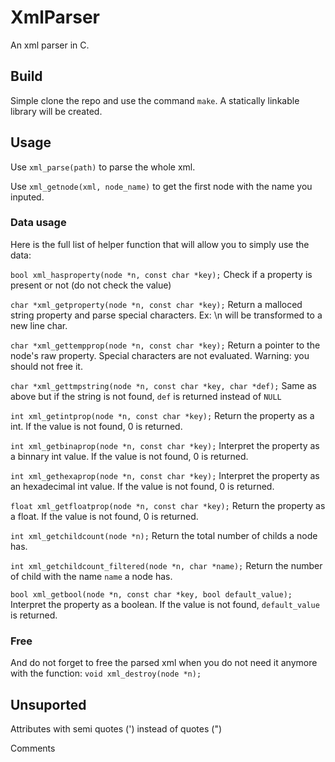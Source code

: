 # XmlParser

An xml parser in C.

## Build
Simple clone the repo and use the command ``make``. A statically linkable library will be created.

## Usage
Use ``xml_parse(path)`` to parse the whole xml.

Use ``xml_getnode(xml, node_name)`` to get the first node with the name you inputed.


### Data usage
Here is the full list of helper function that will allow you to simply use the data:


```bool xml_hasproperty(node *n, const char *key);``` Check if a property is present or not (do not check the value)


```char *xml_getproperty(node *n, const char *key);``` Return a malloced string property and parse special characters. Ex: \n will be transformed to a new line char.



```char *xml_gettempprop(node *n, const char *key);``` Return a pointer to the node's raw property. Special characters are not evaluated. Warning: you should not free it.


```char *xml_gettmpstring(node *n, const char *key, char *def);``` Same as above but if the string is not found, ``def`` is returned instead of ``NULL``


```int xml_getintprop(node *n, const char *key);``` Return the property as a int. If the value is not found, 0 is returned.


```int xml_getbinaprop(node *n, const char *key);``` Interpret the property as a binnary int value. If the value is not found, 0 is returned.


```int xml_gethexaprop(node *n, const char *key);``` Interpret the property as an hexadecimal int value. If the value is not found, 0 is returned.

```float xml_getfloatprop(node *n, const char *key);``` Return the property as a float. If the value is not found, 0 is returned.


```int xml_getchildcount(node *n);``` Return the total number of childs a node has.


```int xml_getchildcount_filtered(node *n, char *name);``` Return the number of child with the name ``name`` a node has.


```bool xml_getbool(node *n, const char *key, bool default_value);``` Interpret the property as a boolean. If the value is not found, ``default_value`` is returned.

### Free


And do not forget to free the parsed xml when you do not need it anymore with the function: ``void xml_destroy(node *n);``

## Unsuported
Attributes with semi quotes (') instead of quotes (")

Comments
